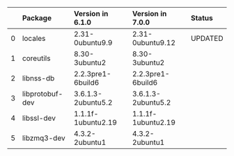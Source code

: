 <!-- markdown-link-check-disable -->

|    | Package         | Version in 6.1.0   | Version in 7.0.0   | Status   |
|---:|:----------------|:-------------------|:-------------------|:---------|
|  0 | locales         | 2.31-0ubuntu9.9    | 2.31-0ubuntu9.12   | UPDATED  |
|  1 | coreutils       | 8.30-3ubuntu2      | 8.30-3ubuntu2      |          |
|  2 | libnss-db       | 2.2.3pre1-6build6  | 2.2.3pre1-6build6  |          |
|  3 | libprotobuf-dev | 3.6.1.3-2ubuntu5.2 | 3.6.1.3-2ubuntu5.2 |          |
|  4 | libssl-dev      | 1.1.1f-1ubuntu2.19 | 1.1.1f-1ubuntu2.19 |          |
|  5 | libzmq3-dev     | 4.3.2-2ubuntu1     | 4.3.2-2ubuntu1     |          |